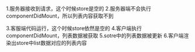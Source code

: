 1.服务器接收到请求，这个时候store是空的
2.服务器端不会执行componentDidMount，所以列表内容获取不到



3.客服端代码运行，这个时候store依然是空的
4.客户端执行componentDidMount，列表数据被获取
5.sotre中的列表数据被更新
6.客户端渲染出store中list数据对应的列表内容